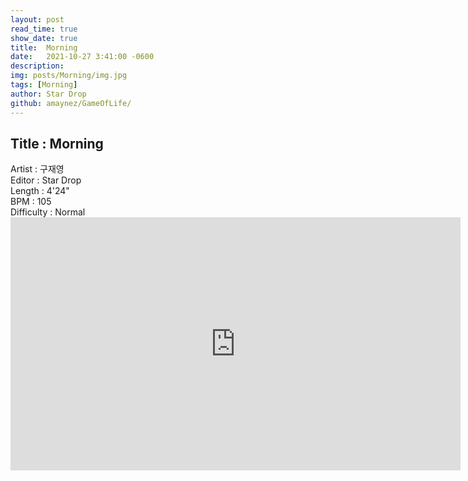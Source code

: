 ```yaml
---
layout: post
read_time: true
show_date: true
title:  Morning
date:   2021-10-27 3:41:00 -0600
description: 
img: posts/Morning/img.jpg
tags: [Morning]
author: Star Drop
github: amaynez/GameOfLife/
---
```

<h2>Title : Morning</h2>
Artist : 구재영 <br>
Editor : Star Drop <br>
Length : 4'24" <br>
BPM : 105 <br>
Difficulty : Normal <br>

<iframe width="720" height ="405" src="https://www.youtube.com/embed/rLLAT_elGD8" title="YouTube video player" frameborder="0" allow="accelerometer; autoplay; clipboard-write; encrypted-media; gyroscope; picture-in-picture" allowfullscreen></iframe>
